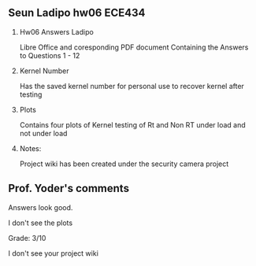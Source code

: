 ## Seun Ladipo hw06 ECE434

1. Hw06 Answers Ladipo 
	
	Libre Office and coresponding PDF document Containing the Answers to Questions 1 - 12

2. Kernel Number 
	
	Has the saved kernel number for personal use to recover kernel after testing

3. Plots
	
	Contains four plots of Kernel testing of Rt and Non RT under load and not under load

4. Notes:
		
	Project wiki has been created under the security camera project
 

## Prof. Yoder's comments
Answers look good.

I don't see the plots

Grade:  3/10

I don't see your project wiki
